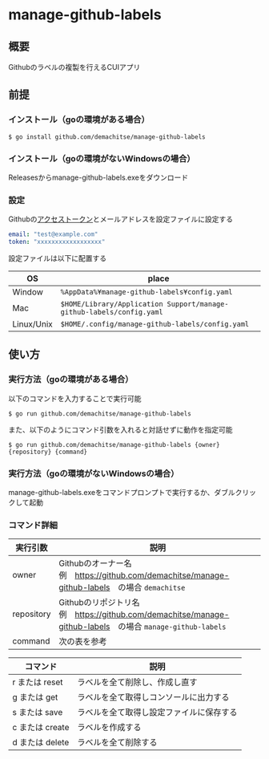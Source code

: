 # manage-github-labels

## 概要

Githubのラベルの複製を行えるCUIアプリ

## 前提

### インストール（goの環境がある場合）

```shell
$ go install github.com/demachitse/manage-github-labels
```

### インストール（goの環境がないWindowsの場合）

Releasesからmanage-github-labels.exeをダウンロード

### 設定

Githubの[アクセストークン](https://docs.github.com/en/github/authenticating-to-github/creating-a-personal-access-token)とメールアドレスを設定ファイルに設定する

```yaml
email: "test@example.com"
token: "xxxxxxxxxxxxxxxxxx"
```

設定ファイルは以下に配置する

| OS         | place                                               |
|------------|-----------------------------------------------------|
| Window     | `%AppData%¥manage-github-labels¥config.yaml`                         |
| Mac        | `$HOME/Library/Application Support/manage-github-labels/config.yaml` |
| Linux/Unix | `$HOME/.config/manage-github-labels/config.yaml`                     |

## 使い方

### 実行方法（goの環境がある場合）

以下のコマンドを入力することで実行可能  

```shell
$ go run github.com/demachitse/manage-github-labels
```

また、以下のようにコマンド引数を入れると対話せずに動作を指定可能

```shell
$ go run github.com/demachitse/manage-github-labels {owner} {repository} {command}
```

### 実行方法（goの環境がないWindowsの場合）

manage-github-labels.exeをコマンドプロンプトで実行するか、ダブルクリックして起動

### コマンド詳細

|実行引数|説明|
|--|--|
|owner|Githubのオーナー名</br>例　<https://github.com/demachitse/manage-github-labels>　の場合 `demachitse`|
|repository|Githubのリポジトリ名</br>例　<https://github.com/demachitse/manage-github-labels>　の場合 `manage-github-labels`|
|command|次の表を参考|

|コマンド|説明|
|--|--|
|r または reset|ラベルを全て削除し、作成し直す|
|g または get|ラベルを全て取得しコンソールに出力する|
|s または save|ラベルを全て取得し設定ファイルに保存する|
|c または create|ラベルを作成する|
|d または delete|ラベルを全て削除する|
